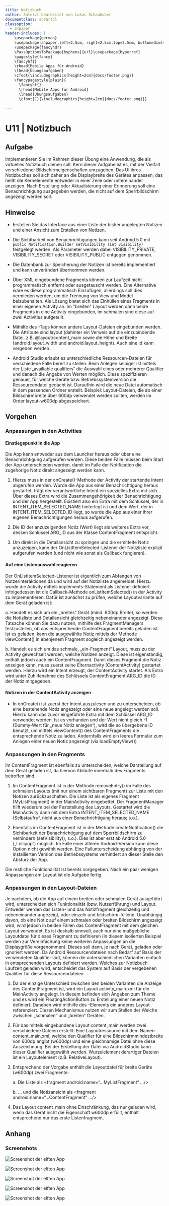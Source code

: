 ```yaml
---
title: Notizbuch
author: Zuletzt bearbeitet von Lukas Schauhuber
documentclass: scrartcl
classoption:
  - a4paper
header-includes: |
    \usepackage{german} 
    \usepackage[a4paper,left=2.5cm, right=2.5cm,top=2.5cm, bottom=3cm]{geometry}
    \usepackage{fancyhdr}
    \PassOptionsToPackage{hyphens}{url}\usepackage{hyperref}
    \pagestyle{fancy}
    \fancyhf{}
    \rhead{Mobile Apps für Android}
    \lhead{Übungsaufgaben}
    \cfoot{\includegraphics[height=2cm]{docs/footer.png}}
    \fancypagestyle{plain}{
      \fancyhf{}
      \rhead{Mobile Apps für Android}
      \lhead{Übungsaufgaben}
      \cfoot[C]{\includegraphics[height=2cm]{docs/footer.png}}}
      
---
```


# U11 | Notizbuch

## Aufgabe

Implementieren Sie im Rahmen dieser Übung eine Anwendung, die als virtuelles Notizbuch dienen soll. Kern dieser Aufgabe ist es, mit der Vielfalt verschiedener Bildschirmeigenschaften umzugehen. Das UI ihres Notizbuches soll sich daher an die Displaybreite des Gerätes anpassen, das heißt die Kernelemente entweder in einer Zeile oder untereinander anzeigen.
Nach Erstellung oder Aktualisierung einer Erinnerung soll eine Benachrichtigung ausgegeben werden, die nicht auf dem Sperrbildschirm angezeigt werden soll.

## Hinweise

* Erstellen Sie das Interface aus einer Liste der bisher angelegten Notizen und einer Ansicht zum Erstellen von Notizen.

* Die Sichtbarkeit von Benachrichtigungen kann seit Android 5.0 mit `public Notification.Builder setVisibility (int visibility)` festgelegt werden. Als Parameter werden dabei VISIBILITY_PRIVATE, VISIBILITY_SECRET oder VISIBILITY_PUBLIC entgegen genommen.

* Die Datenbank zur Speicherung der Notizen ist bereits implementiert und kann unverändert übernommen werden.

* Über XML eingebundene Fragments können zur Laufzeit nicht programmatisch entfernt oder ausgetauscht werden. Eine Alternative wäre es diese programmatisch Einzufügen, allerdings soll dies vermieden werden, um die Trennung von View und Model beizubehalten. Als Lösung bietet sich das Einhüllen eines Fragments in einer eigenen Activity an. Im "breiten" Layout werden dann beide Fragments in eine Activity eingebunden, im schmalen sind diese auf zwei Activities aufgeteilt.

* Mithilfe des <include/>-Tags können andere Layout-Dateien eingebunden werden. Die Attribute sind layout (dahinter ein Verweis auf die einzubindende Datei, z.B. @layout/content_main sowie die Höhe und Breite (android:layout_width und android:layout_height). Auch eine id kann vergeben werden.

* Android Studio erlaubt es unterschiedliche Ressourcen-Dateien für verschiedene Fälle bereit zu stellen. Beim Anlegen selbiger ist mittels der Liste „availiable qualifiers“ die Auswahl eines oder mehrerer Qualifier und danach die Angabe von Werten möglich. Diese spezifizieren genauer, für welche Geräte bzw. Betriebssystemversion die Ressourcendatei gedacht ist. Daraufhin wird die neue Datei automatisch in dem passenden Ordner erstellt. Beispiel: Layout-Dateien, die ab einer Bildschirmbreite über 600dp verwendet werden sollten, werden im Order layout-w600dp abgespeichert.



## Vorgehen

### Anpassungen in den Activities

#### Einstiegspunkt in die App

Die App kann entweder aus dem Launcher heraus oder über eine Benachrichtigung aufgerufen werden. Diese beiden Fälle müssen beim Start der App unterschieden werden, damit im Falle der Notification die zugehörige Notiz direkt angezeigt werden kann.

1. Hierzu muss in der onCreate()-Methode der Activity der startende Intent abgerufen werden. Wurde die App aus einer Benachrichtigung heraus gestartet, trägt der verantwortliche Intent ein spezielles Extra mit sich. Über dieses Extra wird die Zusammengehörigkeit der Benachrichtigung und der App hergestellt. Existiert also ein Extra mit dem Schlüssel, der in INTENT_ITEM_SELECTED_NAME hinterlegt ist und dem Wert, der in INTENT_ITEM_SELECTED_ID liegt, so wurde die App aus einer ihrer eigenen Benachrichtigungen heraus aufgerufen.


2. Die ID der anzuzeigenden Notiz (Wert) liegt als weiteres Extra vor, dessen Schlüssel ARG_ID aus der Klasse ContentFragment entspricht.

3. Um direkt in die Detailansicht zu springen und die ermittelte Notiz anzuzeigen, kann der OnListItemSelected-Listener der Notizliste explizit aufgerufen werden (und nicht wie sonst als Callback fungieren).

#### Auf eine Listenauswahl reagieren

Der OnListItemSelected-Listener ist eigentlich zum Abfangen von Nutzerinteraktionen da und wird auf der Notizliste angemeldet. Hierzu wurde die Activity mittels implements-Statement als Listener definiert. Infolgedessen ist die Callback-Methode onListItemSelected() in der Activity zu implementieren. Dafür ist zunächst zu prüfen, welche Layoutvariante auf dem Gerät geladen ist:

a. Handelt es sich um ein „breites“ Gerät (mind. 600dp Breite), so werden die Notizliste und Detailansicht gleichzeitig nebeneinander angezeigt. Diese Tatsache können Sie dazu nutzen, mithilfe des FragmentManagers festzustellen, ob das entsprechende ContentFragment bereits geladen ist. Ist es geladen, kann die ausgewählte Notiz mittels der Methode viewContent() in ebenjenem Fragment sogleich angezeigt werden.

b. Handelt es sich um das schmale, „ein-Fragment“ Layout, muss zu der Activity gewechselt werden, welche Notizen anzeigt. Diese ist eigenständig, enthält jedoch auch ein ContentFragment. Damit dieses Fragment die Notiz anzeigen kann, muss zuerst seine Elternactivity (ContentActivity) gestartet werden. Hierzu wird ein Intent erzeugt, der ContentActivity startet. Als Extra wird unter Zuhilfenahme des Schlüssels ContentFragment.ARG_ID die ID der Notiz mitgegeben.

####  Notizen in der ContentActivity anzeigen

* In onCreate() ist zuerst der Intent auszulesen und zu unterscheiden, ob eine bestehende Notiz angezeigt oder eine neue angelegt werden soll. Hierzu kann das zuvor eingeführte Extra mit dem Schlüssel ARG_ID verwendet werden. Ist es vorhanden und der Wert nicht gleich -1 (Dummy-Wert für „neue Notiz anlegen“), wird die so übergebene ID benutzt, um mittels viewContent() des ContentFragments die entsprechende Notiz zu laden. Andernfalls wird ein leeres Formular zum Anlegen einer neuen Notiz angezeigt (via loadEmptyView())

### Anpassungen in den Fragments

Im ContentFragment ist ebenfalls zu unterscheiden, welche Darstellung auf dem Gerät geladen ist, da hiervon Abläufe innerhalb des Fragments betroffen sind.

1. Im ContentFragment ist in der Methode removeEntry() im Falle des schmalen Layouts (mit nur einem sichtbaren Fragment) zur Liste mit den Notizen zurückzuschalten. Die Liste ist als eigenes Fragment (MyListFragment) in der MainActivity eingebettet. Der FragmentManager hilft wiederum bei der Feststellung des Layouts. Gestartet wird die MainActivity dann mit dem Extra INTENT_ITEM_SELECTED_NAME (Selbstaufruf, nicht aus einer Benachrichtigung heraus; s.o.).

2. Ebenfalls im ContentFragment ist in der Methode createNotification() die Sichtbarkeit der Benachrichtigung auf dem Sperrbildschirm zu verhindern (setVisibility(), s.o.). Dies ist aber erst ab Android 5.0 („Lollipop“) möglich. Im Falle einer älteren Android-Version kann diese Option nicht gewählt werden. Eine Fallunterscheidung abhängig von der installierten Version des Betriebssystems verhindert an dieser Stelle den Absturz der App.

Die restliche Funktionalität ist bereits vorgegeben. Nach ein paar wenigen Anpassungen am Layout ist
die Aufgabe fertig.

### Anpassungen in den Layout-Dateien

Je nachdem, ob die App auf einem breiten oder schmalen Gerät ausgeführt wird, unterscheiden sich Funktionalität (bzw. Nutzerführung) und Layout. Entweder werden das Listen- und das Notizfragment gleichzeitig und nebeneinander angezeigt, oder einzeln und bildschirm-füllend. Unabhängig davon, ob eine Notiz auf einem schmalen oder breiten Bildschirm angezeigt wird, wird jedoch in beiden Fällen das ContentFragment mit dem gleichen Layout verwendet. Es ist deshalb sinnvoll, auch nur eine maßgebliche Layoutdatei für dieses Fragment zu definieren (in diesem isolierten Beispiel werden zur Vereinfachung keine weiteren Anpassungen an die Displaygröße vorgenommen). Dieses soll dann, je nach Gerät, geladen oder ignoriert werden. Da Android Ressourcendateien nach Bedarf auf Basis der verwendeten Qualifier lädt, können die unterschiedlichen Varianten einfach in entsprechenden Layouts definiert werden. Welches zur Notizbuch Laufzeit geladen wird, entscheidet das System auf Basis der vergebenen Qualifier für diese Ressourcendateien.

1. Da der einzige Unterschied zwischen den beiden Varianten die Anzeige des ContentFragment ist, wird ein Layout activity_main.xml für die MainActivity angelegt. In diesem befinden sich Angaben zum Theme und es wird ein FloatingActionButton zu Erstellung einer neuen Notiz definiert. Daneben wird mithilfe des <include />-Elements ein anderes Layout referenziert. Diesen Mechanismus nutzen wir zum Stellen der Weiche zwischen „schmalen“ und „breiten“ Geräten.

2. Für das mittels <include /> eingebundene Layout content_main werden zwei verschiedene Dateien erstellt: Eine Layoutressource mit dem Namen content_main.xml, welche den Qualifier für eine Bildschirmmindestbreite von 600dp angibt (w600dp) und eine gleichnamige Datei ohne diese Auszeichnung. Bei der Erstellung der Datei via AndroidStudio kann dieser Qualifier ausgewählt werden. Wurzelelement derartiger Dateien ist ein Layoutelement (z.B. RelativeLayout).

3. Entsprechend der Vorgabe enthält die Layoutdatei für breite Geräte (w600dp) zwei Fragmente:

    a. Die Liste als <fragment android:name=“...MyListFragment“ .../>

    b. ... und die Notizansicht als <fragment android:name=“...ContentFragment“ .../>

4. Das Layout content_main ohne Einschränkung, das nur geladen wird, wenn das Gerät nicht die Eigenschaft w600dp erfüllt, enthält entsprechend nur das erste Listenfragment.

## Anhang
### Screenshots

![Screenshot der elften App](./docs/screenshot-1.png "Anwendung im breiten Layout")

![Screenshot der elften App](./docs/screenshot-2.png "Liste im schmalen Layout")

![Screenshot der elften App](./docs/screenshot-3.png "Detailansicht im schmalen Layout")

![Screenshot der elften App](./docs/screenshot-4.png "Anlegen einer neuen Notiz in beiden Layouts")

![Screenshot der elften App](./docs/screenshot-5.png "Übersicht über aktuelle Notizen und rechts gleichzeitig Bearbeitung der ausgewählten Notiz")
